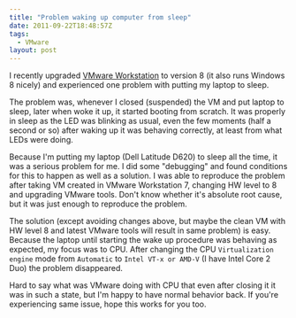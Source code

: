 ```yaml
---
title: "Problem waking up computer from sleep"
date: 2011-09-22T18:48:57Z
tags:
  - VMware
layout: post
---
```

I recently upgraded [VMware Workstation][1] to version 8 (it also runs Windows 8 nicely) and experienced one problem with putting my laptop to sleep.

The problem was, whenever I closed (suspended) the VM and put laptop to sleep, later when woke it up, it started booting from scratch. It was properly in sleep as the LED was blinking as usual, even the few moments (half a second or so) after waking up it was behaving correctly, at least from what LEDs were doing.

Because I'm putting my laptop (Dell Latitude D620) to sleep all the time, it was a serious problem for me. I did some "debugging" and found conditions for this to happen as well as a solution. I was able to reproduce the problem after taking VM created in VMware Workstation 7, changing HW level to 8 and upgrading VMware tools. Don't know whether it's absolute root cause, but it was just enough to reproduce the problem.

The solution (except avoiding changes above, but maybe the clean VM with HW level 8 and latest VMware tools will result in same problem) is easy. Because the laptop until starting the wake up procedure was behaving as expected, my focus was to CPU. After changing the CPU `Virtualization engine` mode from `Automatic` to `Intel VT-x or AMD-V` (I have Intel Core 2 Duo) the problem disappeared.

Hard to say what was VMware doing with CPU that even after closing it it was in such a state, but I'm happy to have normal behavior back. If you're experiencing same issue, hope this works for you too.

[1]: http://www.vmware.com/products/workstation/